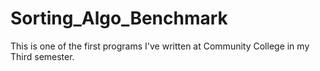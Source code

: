 # Sorting_Algo_Benchmark
This is one of the first programs I've written at Community College in my Third semester.  
